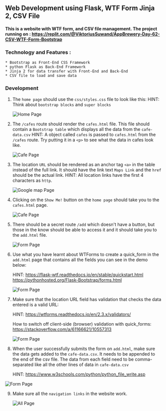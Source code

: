 ## Web Development using Flask, WTF Form Jinja 2, CSV File
#### This is a website with WTF form, and CSV file management. The project running on : https://replit.com/@ViktoriusSuwand/AppBrewery-Day-62-CSV-WTF-Form-Bootstrap

### Technology and Features :
    * Bootstrap as Front-End CSS Framework
    * python Flask as Back-End Framework
    * Jinja 2 for data transfer with Front-End and Back-End
    * CSV file to load and save data

### Development
1. The `home page` should use the `css/styles.css` file to look like this:
   HINT: Think about `bootstrap blocks` and `super blocks`

   ![Home Page](static/img/1.gif)

2. The `/cafes` route should render the `cafes.html` file. This file should contain a `Bootstrap table` which displays all the data from the `cafe-data.csv`
   HINT: A object called `cafes` is passed to `cafes.html` from the `/cafes` route. Try putting it in a `<p>` to see what the data in cafes look like.

   ![Cafe Page](static/img/2.gif)

3. The location `URL` should be rendered as an anchor tag `<a>` in the table instead of the full link.
   It should have the link text `Maps Link` and the `href` should be the actual link.
   HINT: All location links have the first 4 characters as `http`.

   ![Google map Page](static/img/3.gif)

4. Clicking on the `Show Me!` button on the `home page` should take you to the `cafes.html` page.
  
   ![Cafe Page](static/img/4.gif)

5. There should be a secret route `/add` which doesn't have a button, but those in the know should be able to access it and it should take you to the `add.html` file.
  
   ![Form Page](static/img/5.gif)

6. Use what you have learnt about WTForms to create a quick_form in the `add.html` page that contains all the fields you can see in the demo below:

   HINT: https://flask-wtf.readthedocs.io/en/stable/quickstart.html
   https://pythonhosted.org/Flask-Bootstrap/forms.html

   ![Form Page](static/img/6.gif)

7. Make sure that the location URL field has validation that checks the data entered is a valid URL:

   HINT: https://wtforms.readthedocs.io/en/2.3.x/validators/

   How to switch off client-side (browser) validation with quick_forms:
   https://stackoverflow.com/a/61166621/10557313

   ![Form Page](static/img/7.gif)

8. When the user successfully submits the form on `add.html`, make sure the data gets added to the `cafe-data.csv`. It needs to be appended to the end of the csv file. The data from each field need to be comma-separated like all the other lines of data in `cafe-data.csv`

   HINT: https://www.w3schools.com/python/python_file_write.asp

  ![Form Page](static/img/8.gif)

9. Make sure all the `navigation links` in the website work.
   
   ![All Page](static/img/9.gif)